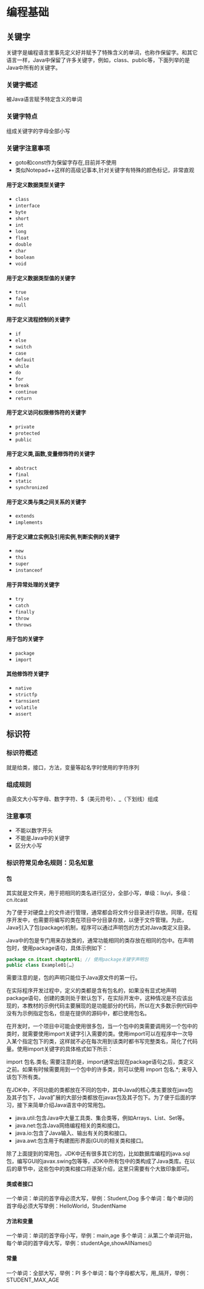 # 编程基础
## 关键字
关键字是编程语言里事先定义好并赋予了特殊含义的单词，也称作保留字。和其它语言一样，Java中保留了许多关键字，例如，class、public等，下面列举的是Java中所有的关键字。

### 关键字概述
  
  被Java语言赋予特定含义的单词
  
### 关键字特点
  
  组成关键字的字母全部小写
  
### 关键字注意事项
* goto和const作为保留字存在,目前并不使用
* 类似Notepad++这样的高级记事本,针对关键字有特殊的颜色标记，非常直观

#### 用于定义数据类型关键字
* `class`
* `interface`
* `byte`
* `short`
* `int`
* `long`
* `float`
* `double`
* `char`
* `boolean`
* `void`

#### 用于定义数据类型值的关键字
* `true`
* `false`
* `null`

#### 用于定义流程控制的关键字
* `if`
* `else`
* `switch`
* `case`
* `defauit`
* `while`
* `do`
* `for`
* `break`
* `continue`
* `return`

#### 用于定义访问权限修饰符的关键字
* `private`
* `protected`
* `public`

#### 用于定义类,函数,变量修饰符的关键字
* `abstract`
* `final`
* `static`
* `synchronized`

#### 用于定义类与类之间关系的关键字
* `extends`
* `implements`

#### 用于定义建立实例及引用实例,判断实例的关键字
* `new`
* `this`
* `super`
* `instanceof`

#### 用于异常处理的关键字
* `try`
* `catch`
* `finally`
* `throw`
* `throws`

#### 用于包的关键字
* `package`
* `import`

#### 其他修饰符关键字
* `native`
* `strictfp`
* `tarnsient`
* `volatile`
* `assert`


## 标识符

### 标识符概述

就是给类，接口，方法，变量等起名字时使用的字符序列

### 组成规则

由英文大小写字母、数字字符、$（美元符号）、_（下划线）组成

### 注意事项

* 不能以数字开头
* 不能是Java中的关键字
* 区分大小写

### 标识符常见命名规则：见名知意

#### 包

其实就是文件夹，用于把相同的类名进行区分，全部小写，单级：liuyi，多级：cn.itcast

为了便于对硬盘上的文件进行管理，通常都会将文件分目录进行存放。同理，在程序开发中，也需要将编写的类在项目中分目录存放，以便于文件管理。为此，Java引入了包(package)机制，程序可以通过声明包的方式对Java类定义目录。

Java中的包是专门用来存放类的，通常功能相同的类存放在相同的包中。在声明包时，使用package语句，具体示例如下：

```java
package cn.itcast.chapter01; // 使用package关键字声明包
public class Example01{…}
```

需要注意的是，包的声明只能位于Java源文件的第一行。

在实际程序开发过程中，定义的类都是含有包名的，如果没有显式地声明package语句，创建的类则处于默认包下，在实际开发中，这种情况是不应该出现的，本教材的示例代码主要展现的是功能部分的代码，所以在大多数示例代码中没有为示例指定包名，但是在提供的源码中，都已使用包名。

在开发时，一个项目中可能会使用很多包，当一个包中的类需要调用另一个包中的类时，就需要使用import关键字引入需要的类。使用import可以在程序中一次导入某个指定包下的类，这样就不必在每次用到该类时都书写完整类名，简化了代码量。使用import关键字的具体格式如下所示：

import 包名.类名;
需要注意的是，import通常出现在package语句之后，类定义之前。如果有时候需要用到一个包中的许多类，则可以使用 import 包名.*; 来导入该包下所有类。

在JDK中，不同功能的类都放在不同的包中，其中Java的核心类主要放在java包及其子包下，Java扩展的大部分类都放在javax包及其子包下。为了便于后面的学习，接下来简单介绍Java语言中的常用包。

* java.util:包含Java中大量工具类、集合类等，例如Arrays、List、Set等。
* java.net:包含Java网络编程相关的类和接口。
* java.io:包含了Java输入、输出有关的类和接口。
* java.awt:包含用于构建图形界面(GUI)的相关类和接口。

除了上面提到的常用包，JDK中还有很多其它的包，比如数据库编程的java.sql包，编写GUI的javax.swing包等等，JDK中所有包中的类构成了Java类库。在以后的章节中，这些包中的类和接口将逐渐介绍，这里只需要有个大致印象即可。

#### 类或者接口

一个单词：单词的首字母必须大写，举例：Student,Dog 多个单词：每个单词的首字母必须大写举例：HelloWorld，StudentName

#### 方法和变量

一个单词：单词的首字母小写，举例：main,age 多个单词：从第二个单词开始，每个单词的首字母大写，举例：studentAge,showAllNames()

#### 常量

一个单词：全部大写，举例：PI 多个单词：每个字母都大写，用_隔开，举例：STUDENT_MAX_AGE






















#### 













